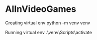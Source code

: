 # AIInVideoGames


Creating virtual env 
python -m venv venv             

Running virtual env
 .\venv\Scripts\activate   